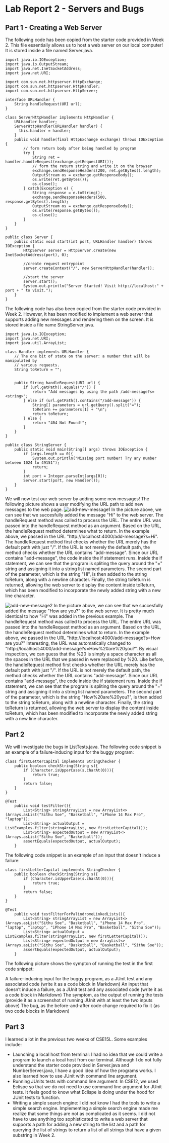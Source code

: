 # Lab Report 2 - Servers and Bugs

## Part 1 - Creating a Web Server
The following code has been copied from the starter code provided in Week 2. This file essentially allows us to host a web server on our local computer! It is stored inside a file named Server.java.
```
import java.io.IOException;
import java.io.OutputStream;
import java.net.InetSocketAddress;
import java.net.URI;

import com.sun.net.httpserver.HttpExchange;
import com.sun.net.httpserver.HttpHandler;
import com.sun.net.httpserver.HttpServer;

interface URLHandler {
    String handleRequest(URI url);
}

class ServerHttpHandler implements HttpHandler {
    URLHandler handler;
    ServerHttpHandler(URLHandler handler) {
      this.handler = handler;
    }
    public void handle(final HttpExchange exchange) throws IOException {
        // form return body after being handled by program
        try {
            String ret = handler.handleRequest(exchange.getRequestURI());
            // form the return string and write it on the browser
            exchange.sendResponseHeaders(200, ret.getBytes().length);
            OutputStream os = exchange.getResponseBody();
            os.write(ret.getBytes());
            os.close();
        } catch(Exception e) {
            String response = e.toString();
            exchange.sendResponseHeaders(500, response.getBytes().length);
            OutputStream os = exchange.getResponseBody();
            os.write(response.getBytes());
            os.close();
        }
    }
}

public class Server {
    public static void start(int port, URLHandler handler) throws IOException {
        HttpServer server = HttpServer.create(new InetSocketAddress(port), 0);

        //create request entrypoint
        server.createContext("/", new ServerHttpHandler(handler));

        //start the server
        server.start();
        System.out.println("Server Started! Visit http://localhost:" + port + " to visit.");
    }
}
```
The following code has also been copied from the starter code provided in Week 2. However, it has been modified to implement a web server that supports adding new messages and rendering them on the screen. It is stored inside a file name StringServer.java.
```
import java.io.IOException;
import java.net.URI;
import java.util.ArrayList;

class Handler implements URLHandler {
    // The one bit of state on the server: a number that will be manipulated by
    // various requests.
    String toReturn = "";


    public String handleRequest(URI url) {
        if (url.getPath().equals("/")) {
            return "Add messages by using the path /add-message?s=<string>";
        } else if (url.getPath().contains("/add-message")) {
            String[] parameters = url.getQuery().split("=");
            toReturn += parameters[1] + "\n";
            return toReturn;
        } else {
            return "404 Not Found!";
        }
    }
}

public class StringServer {
    public static void main(String[] args) throws IOException {
        if (args.length == 0){
            System.out.println("Missing port number! Try any number between 1024 to 49151");
            return;
        }
        int port = Integer.parseInt(args[0]);
        Server.start(port, new Handler());
    }
}
```
We will now test our web server by adding some new messages! The following picture shows a user modifying the URL path to add new messages to the web page.
![add-new-message1](add-new-message1.png)
In the picture above, we can see that we succesfully added the message "Hi" to the web server. The handleRequest method was called to process the URL. The entire URL was passed into the handleRequest method as an argument. Based on the URL, the handleRequest method determines what to return. In the example above, we passed in the URL "http://localhost:4000/add-message?s=Hi". The handleRequest method first checks whether the URL merely has the default path with just "/". If the URL is not merely the default path, the method checks whether the URL contains "add-message". Since our URL contains "add-message", the code inside the if statement runs. Inside the if statement, we can see that the program is spliting the query around the "=" string and assigning it into a string list named parameters. The second part of the parameter, which is the string "Hi", is then added to the string toReturn, along with a newline character. Finally, the string toReturn is returned, allowing the web server to display the content inside toReturn, which has been modified to incorporate the newly added string with a new line character.

![add-new-message2](add-new-message2.png)
In the picture above, we can see that we succesfully added the message "How are you?" to the web server. It is pretty much identical to how "Hi" was added in the previous example. The handleRequest method was called to process the URL. The entire URL was passed into the handleRequest method as an argument. Based on the URL, the handleRequest method determines what to return. In the example above, we passed in the URL "http://localhost:4000/add-message?s=How are you?" Interesting, the URL was automatically changed to "http://localhost:4000/add-message?s=How%20are%20you?". By visual inspection, we can guess that the %20 is simply a space character as all the spaces in the URL that we passed in were replaced by %20. Like before, the handleRequest method first checks whether the URL merely has the default path with just "/". If the URL is not merely the default path, the method checks whether the URL contains "add-message". Since our URL contains "add-message", the code inside the if statement runs. Inside the if statement, we can see that the program is spliting the query around the "=" string and assigning it into a string list named parameters. The second part of the parameter, which is the string "How%20are%20you?", is then added to the string toReturn, along with a newline character. Finally, the string toReturn is returned, allowing the web server to display the content inside toReturn, which has been modified to incorporate the newly added string with a new line character.

## Part 2
We will investigate the bugs in ListTests.java. The following code snippet is an example of a failure-inducing input for the buggy program:
```
class firstLetterCapital implements StringChecker {
    public boolean checkString(String s){
        if (Character.isUpperCase(s.charAt(0))){
            return true;
        }
        return false;
    }
}

@Test
    public void testFilter(){
        List<String> stringArrayList = new ArrayList<>(Arrays.asList("Sithu Soe", "Basketball", "iPhone 14 Max Pro", "laptop"));
        List<String> actualOutput = ListExamples.filter(stringArrayList, new firstLetterCapital());
        List<String> expectedOutput = new ArrayList<>(Arrays.asList("Sithu Soe", "Basketball"));
        assertEquals(expectedOutput, actualOutput);
    }
```
The following code snippet is an example of an input that doesn't induce a failure:
```
class firstLetterCapital implements StringChecker {
    public boolean checkString(String s){
        if (Character.isUpperCase(s.charAt(0))){
            return true;
        }
        return false;
    }
}

@Test
    public void testFilterForPalindromeLinkedLists(){
        List<String> stringArrayList = new ArrayList<>(Arrays.asList("Sithu Soe", "Basketball", "iPhone 14 Max Pro", "laptop", "laptop", "iPhone 14 Max Pro", "Basketball", "Sithu Soe"));
        List<String> actualOutput = ListExamples.filter(stringArrayList, new firstLetterCapital());
        List<String> expectedOutput = new ArrayList<>(Arrays.asList("Sithu Soe", "Basketball", "Basketball", "Sithu Soe"));
        assertEquals(expectedOutput, actualOutput);
    }
```
The following picture shows the sympton of running the test in the first code snippet:


A failure-inducing input for the buggy program, as a JUnit test and any associated code (write it as a code block in Markdown)
An input that doesn’t induce a failure, as a JUnit test and any associated code (write it as a code block in Markdown)
The symptom, as the output of running the tests (provide it as a screenshot of running JUnit with at least the two inputs above)
The bug, as the before-and-after code change required to fix it (as two code blocks in Markdown)

## Part 3
I learned a lot in the previous two weeks of CSE15L. Some examples include: 
- Launching a local host from terminal: I had no idea that we could write a program to launch a local host from our terminal. Although I do not fully understand the starter code provided in Server.java and NumberServer.java, I have a good idea of how the programs works. I also learned how to use JUnit with command line argument. 
- Running JUnits tests with command line argument: In CSE12, we used Eclispe so that we do not need to use command line argument for JUnit tests. It feels good to know what Eclispe is doing under the hood for JUnit tests to function. 
- Writing a simple search engine: I did not know I had the tools to write a simple search engine. Implementing a simple search engine made me realize that some things are not as complicated as it seems. I did not have to use anything too sophisticated to write a web server that supports a path for adding a new string to the list and a path for querying the list of strings to return a list of all strings that have a given substring in Week 2.
